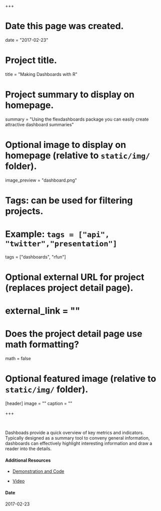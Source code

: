 +++
# Date this page was created.
date = "2017-02-23"

# Project title.
title = "Making Dashboards with R"

# Project summary to display on homepage.
summary = "Using the flexdashboards package you can easily create attractive dashboard summaries"

# Optional image to display on homepage (relative to `static/img/` folder).
image_preview = "dashboard.png"

# Tags: can be used for filtering projects.
# Example: `tags = ["api", "twitter","presentation"]`
tags = ["dashboards", "rfun"]

# Optional external URL for project (replaces project detail page).
# external_link = ""

# Does the project detail page use math formatting?
math = false

# Optional featured image (relative to `static/img/` folder).
[header]
image = ""
caption = ""

+++

&nbsp;

Dashboads provide a quick overview of key metrics and indicators.  Typically designed as a summary tool to conveny general information, 
dashboards can effectively highlight interesting information and draw a reader into the details.  

#### Additional Resources

- [Demonstration and Code](https://libjohn.github.io/flexdashboards/)

- [Video](http://library.capture.duke.edu/Panopto/Pages/Viewer.aspx?id=3e301f74-332a-403f-a0f8-b41e19d2822f)

#### Date
2017-02-23

